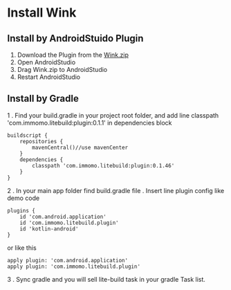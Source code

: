 # Install Wink

## Install by AndroidStuido Plugin
1. Download the Plugin from the [Wink.zip](https://s.momocdn.com/s1/u/dcehhhadi/Wink-0.0.3.zip)
2. Open AndroidStudio 
3. Drag Wink.zip to AndroidStudio 
4. Restart AndroidStudio


## Install by Gradle
1 . Find your build.gradle in your project root folder, and add line classpath 'com.immomo.litebuild:plugin:0.1.1' in dependencies block
```
buildscript {
    repositories {
        mavenCentral()//use mavenCenter
    }
    dependencies {
        classpath 'com.immomo.litebuild:plugin:0.1.46'
    }
}
```
2 . In your main app folder find build.gradle file . Insert line plugin config like demo code
```
plugins {
    id 'com.android.application'
    id 'com.immomo.litebuild.plugin'
    id 'kotlin-android'
}
```
or like this 

    apply plugin: 'com.android.application'
    apply plugin: 'com.immomo.litebuild.plugin'

3 . Sync gradle and you will sell lite-build task in your gradle Task list.